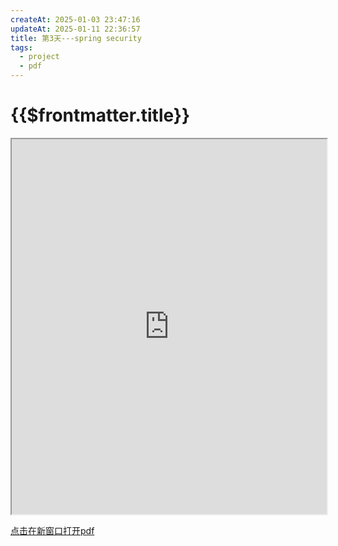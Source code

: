 ```yaml
---
createAt: 2025-01-03 23:47:16
updateAt: 2025-01-11 22:36:57
title: 第3天---spring security
tags:
  - project
  - pdf
---
```

# {{$frontmatter.title}}

<iframe src="https://get1024.github.io/RyanJoy-s_Web/blog/project/%E5%9F%BA%E4%BA%8Evue+springboot%E7%9A%84%E8%B5%84%E4%BA%A7%E7%AE%A1%E7%90%86%E7%B3%BB%E7%BB%9F/%E7%AC%AC3%E5%A4%A9---spring%20security.pdf" width="100%" height="600px"></iframe>

[点击在新窗口打开pdf](/blog/project/基于vue+springboot的资产管理系统/第3天---spring%20security.pdf)